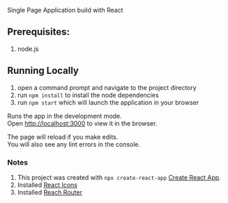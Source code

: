 Single Page Application build with React

## Prerequisites:

1. node.js

## Running Locally

1. open a command prompt and navigate to the project directory
1. run `npm install` to install the node dependencies
1. run `npm start` which will launch the application in your browser 

Runs the app in the development mode.<br>
Open [http://localhost:3000](http://localhost:3000) to view it in the browser.

The page will reload if you make edits.<br>
You will also see any lint errors in the console.

### Notes

1. This project was created with `npx create-react-app` [Create React App](https://github.com/facebook/create-react-app).
1. Installed [React Icons](https://www.npmjs.com/package/react-icons)
1. Installed [Reach Router](https://reach.tech/router)
